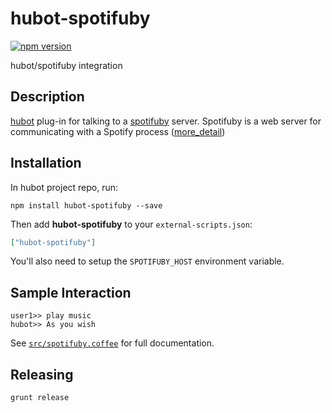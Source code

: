 # hubot-spotifuby

[![npm version](https://badge.fury.io/js/hubot-spotifuby.svg)](http://badge.fury.io/js/hubot-spotifuby)

hubot/spotifuby integration

## Description

[hubot](https://github.com/github/hubot) plug-in for talking to a [spotifuby](https://github.com/jbodah/spotifuby) server.
Spotifuby is a web server for communicating with a Spotify process ([more_detail](https://github.com/jbodah/spotifuby))

## Installation

In hubot project repo, run:

`npm install hubot-spotifuby --save`

Then add **hubot-spotifuby** to your `external-scripts.json`:

```json
["hubot-spotifuby"]
```

You'll also need to setup the `SPOTIFUBY_HOST` environment variable.

## Sample Interaction

```
user1>> play music
hubot>> As you wish
```

See [`src/spotifuby.coffee`](src/spotifuby.coffee) for full documentation.

## Releasing

```
grunt release
```
